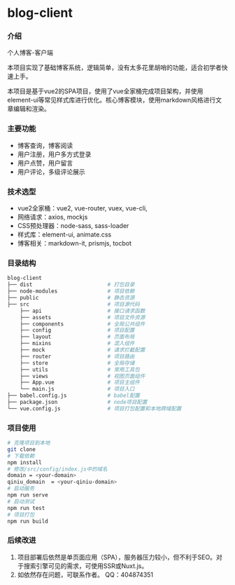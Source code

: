# blog-client

### 介绍

个人博客-客户端

本项目实现了基础博客系统，逻辑简单，没有太多花里胡哨的功能，适合初学者快速上手。

本项目是基于vue2的SPA项目，使用了vue全家桶完成项目架构，并使用element-ui等常见样式库进行优化。核心博客模块，使用markdown风格进行文章编辑和渲染。

### 主要功能

- 博客查询，博客阅读
- 用户注册，用户多方式登录
- 用户点赞，用户留言
- 用户评论，多级评论展示

### 技术选型

- vue2全家桶：vue2, vue-router, vuex, vue-cli,
- 网络请求：axios, mockjs
- CSS预处理器：node-sass, sass-loader
- 样式库：element-ui, animate.css
- 博客相关：markdown-it, prismjs, tocbot

### 目录结构

```bash
blog-client
├── dist                        # 打包目录
├── node-modules                # 项目依赖
├── public                      # 静态资源
├── src                         # 项目源代码
    ├── api                     # 接口请求函数
    ├── assets                  # 项目文件资源
    ├── components              # 全局公共组件
    ├── config                  # 项目配置
    ├── layout                  # 页面布局
    ├── mixins                  # 混入组件
    ├── mock                    # 请求拦截配置
    ├── router                  # 项目路由
    ├── store                   # 全局存储
    ├── utils                   # 常用工具包
    ├── views                   # 视图页面组件
    ├── App.vue                 # 项目主组件
    └── main.js                 # 项目入口
├── babel.config.js             # babel配置
├── package.json                # node项目配置
└── vue.config.js               # 项目打包配置和本地跨域配置
```

### 项目使用

```bash
# 克隆项目到本地
git clone
# 下载依赖
npm install
# 修改/src/config/index.js中的域名
domain = <your-domain>
qiniu_domain  = <your-qiniu-domain>
# 启动服务
npm run serve
# 启动测试
npm run test
# 项目打包
npm run build
```

### 后续改进

1. 项目部署后依然是单页面应用（SPA），服务器压力较小，但不利于SEO。对于搜索引擎可见的需求，可使用SSR或Nuxt.js。
2. 如依然存在问题，可联系作者。 QQ：404874351